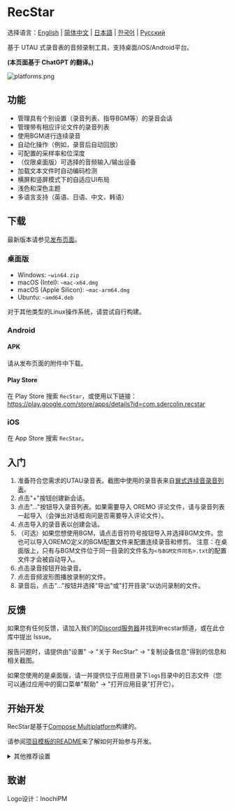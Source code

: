 # RecStar

选择语言：[English](README.md) | [简体中文](README-zhCN.md) | [日本語](README-ja.md) | [한국어](README-ko.md) | [Русский](README-ru.md)

基于 UTAU 式录音表的音频录制工具，支持桌面/iOS/Android平台。

**(本页面基于 ChatGPT 的翻译。)**

![platforms.png](readme_images/platforms.png)

## 功能

- 管理具有个别设置（录音列表、指导BGM等）的录音会话
- 管理带有相应评论文件的录音列表
- 使用BGM进行连续录音
- 自动化操作（例如，录音后自动回放）
- 可配置的采样率和位深度
- （仅限桌面版）可选择的音频输入/输出设备
- 加载文本文件时自动编码检测
- 横屏和竖屏模式下的自适应UI布局
- 浅色和深色主题
- 多语言支持（英语、日语、中文、韩语）

## 下载

最新版本请参见[发布页面](https://github.com/sdercolin/recstar/releases)。

### 桌面版

- Windows: `~win64.zip`
- macOS (Intel): `~mac-x64.dmg`
- macOS (Apple Silicon): `~mac-arm64.dmg`
- Ubuntu: `~amd64.deb`

对于其他类型的Linux操作系统，请尝试自行构建。

### Android

#### APK

请从发布页面的附件中下载。

#### Play Store

在 Play Store 搜索 `RecStar`，或使用以下链接：
https://play.google.com/store/apps/details?id=com.sdercolin.recstar

### iOS

在 App Store 搜索 `RecStar`。

## 入门

1. 准备符合您需求的UTAU录音表。截图中使用的录音表来自[巽式连续音录音列表](https://tatsu3.hateblo.jp/entry/ar426004)。
2. 点击"+"按钮创建新会话。
3. 点击"..."按钮导入录音列表。如果需要导入 OREMO 评论文件，请与录音列表一起导入（会弹出对话框询问是否需要导入评论文件）。
4. 点击导入的录音表以创建会话。
5. （可选）如果您想使用BGM，请点击音符符号按钮导入并选择BGM文件。您也可以导入OREMO定义的BGM配置文件来配置连续录音和修剪。
注意：在桌面版上，只有与BGM文件位于同一目录的文件名为`<与BGM文件同名>.txt`的配置文件才会被自动导入。
6. 点击录音按钮开始录音。
7. 点击音频波形图播放录制的文件。
8. 录音后，点击"..."按钮并选择"导出"或"打开目录"以访问录制的文件。

## 反馈

如果您有任何反馈，请加入我们的[Discord服务器](https://discord.gg/TyEcQ6P73y)并找到#recstar频道，或在此仓库中提出 Issue。

报告问题时，请提供由"设置" -> "关于 RecStar" -> "复制设备信息"得到的信息和相关截图。

如果您使用的是桌面版，请一并提供位于应用目录下`logs`目录中的日志文件（您可以通过应用中的窗口菜单"帮助" -> "打开应用目录"打开它）。

## 开始开发

RecStar是基于[Compose Multiplatform](https://github.com/JetBrains/compose-jb)构建的。

请参阅[项目模板的README](README-compose.md)来了解如何开始参与开发。

<details>
<summary>其他推荐设置</summary>

1. 安装`Kotlin KDoc Formatter`插件，并使用以下设置：
   ![KDoc Formatter设置](readme_images/kdoc_settings.png)
2. 运行 `./gradlew addKtlintFormatGitPreCommitHook` 一次，添加一个 pre-commit hook，它会在提交前自动格式化代码。
3. 如果在字符串定义文件（例如，[StringsEnglish.kt](shared/src/commonMain/kotlin/ui/string/StringEnglish.kt)）中，
如果您的 Android Studio 的 Formatter 总是将通配符导入转换为单个导入，请调整设置以允许 `ui.string` 包的通配符导入。

</details>

## 致谢

Logo设计：InochiPM
